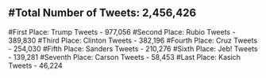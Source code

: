 #Total Number of Tweets: 2,456,426 
---
#First Place: Trump Tweets - 977,056
#Second Place: Rubio Tweets - 389,830
#Third Place: Clinton Tweets - 382,196
#Fourth Place: Cruz Tweets - 254,030
#Fifth Place: Sanders Tweets - 210,276
#Sixth Place: Jeb! Tweets - 139,281
#Seventh Place: Carson Tweets - 58,453
#Last Place: Kasich Tweets - 46,224
